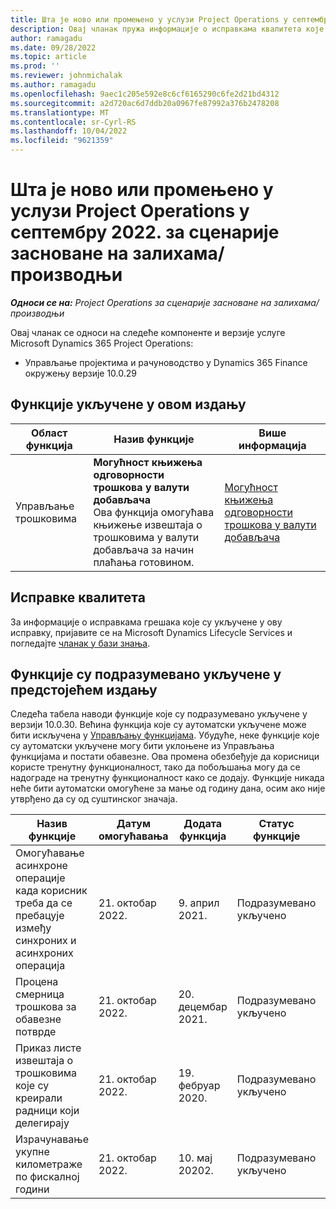 ```yaml
---
title: Шта је ново или промењено у услузи Project Operations у септембру 2022. за сценарије засноване на залихама/производњи
description: Овај чланак пружа информације о исправкама квалитета које су доступне у издању услуге Microsoft Dynamics 365 Project Operations за септембар 2022. за сценарије засноване на залихама/производњи.
author: ramagadu
ms.date: 09/28/2022
ms.topic: article
ms.prod: ''
ms.reviewer: johnmichalak
ms.author: ramagadu
ms.openlocfilehash: 9aec1c205e592e8c6cf6165290c6fe2d21bd4312
ms.sourcegitcommit: a2d720ac6d7ddb20a0967fe87992a376b2478208
ms.translationtype: MT
ms.contentlocale: sr-Cyrl-RS
ms.lasthandoff: 10/04/2022
ms.locfileid: "9621359"
---
```

# <a name="whats-new-or-changed-in-project-operations-september-2022-for-stockedproduction-based-scenarios"></a>Шта је ново или промењено у услузи Project Operations у септембру 2022. за сценарије засноване на залихама/производњи

_**Односи се на:** Project Operations за сценарије засноване на залихама/производњи_

Овај чланак се односи на следеће компоненте и верзије услуге Microsoft Dynamics 365 Project Operations:

- Управљање пројектима и рачуноводство у Dynamics 365 Finance окружењу верзије 10.0.29

## <a name="features-included-in-this-release"></a>Функције укључене у овом издању

| Област функција | Назив функције | Више информација |
| --- | --- | --- |
| Управљање трошковима | **Могућност књижења одговорности трошкова у валути добављача**<br>Ова функција омогућава књижење извештаја о трошковима у валути добављача за начин плаћања готовином. | [Могућност књижења одговорности трошкова у валути добављача](/dynamics365/project-operations/expense/posting-expense-reports#enable-the-ability-to-post-expense-liability-in-vendor-currency-for-cash-payment-method-feature) |

## <a name="quality-updates"></a>Исправке квалитета

За информације о исправкама грешака које су укључене у ову исправку, пријавите се на Microsoft Dynamics Lifecycle Services и погледајте [чланак у бази знања](https://fix.lcs.dynamics.com/Issue/Details?bugId=726559).

## <a name="features-turned-on-by-default-in-upcoming-release"></a>Функције су подразумевано укључене у предстојећем издању

Следећа табела наводи функције које су подразумевано укључене у верзији 10.0.30. Већина функција које су аутоматски укључене може бити искључена у [Управљању функцијама](/dynamics365/fin-ops-core/fin-ops/get-started/feature-management/feature-management-overview). Убудуће, неке функције које су аутоматски укључене могу бити уклоњене из Управљања функцијама и постати обавезне. Ова промена обезбеђује да корисници користе тренутну функционалност, тако да побољшања могу да се надограде на тренутну функционалност како се додају. Функције никада неће бити аутоматски омогућене за мање од годину дана, осим ако није утврђено да су од суштинског значаја.

| Назив функције | Датум омогућавања | Додата функција | Статус функције | Модул |
| --- | --- | --- |--- |--- |
| Омогућавање асинхроне операције када корисник треба да се пребацује између синхроних и асинхроних операција | 21. октобар 2022. | 9. април 2021. | Подразумевано укључено | Управљање трошковима |
| Процена смерница трошкова за обавезне потврде | 21. октобар 2022. | 20. децембар 2021. | Подразумевано укључено | Управљање трошковима |
| Приказ листе извештаја о трошковима које су креирали радници који делегирају | 21. октобар 2022. | 19. фебруар 2020. | Подразумевано укључено | Управљање трошковима |
| Израчунавање укупне километраже по фискалној години | 21. октобар 2022. | 10. мај 20202. | Подразумевано укључено | Управљање трошковима |

